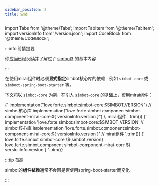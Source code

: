 ```yaml
---
sidebar_position: 2
title: 安装
---
```


import Tabs from '@theme/Tabs';
import TabItem from '@theme/TabItem';
import versionInfo from '/version.json';
import CodeBlock from '@theme/CodeBlock';

:::info 前情提要

你应当已经阅读并了解过了 [simbot3](https://simbot.forte.love) 的基本内容

:::


在使用mirai组件时必须**显式指定**simbot核心库的依赖，例如 `simbot-core` 或 `simboot-spring-boot-starter` 等。

下文将以 `simbot-core` 为例，在引入 `simbot-core` 的基础上，使用mirai组件：

<Tabs groupId="use-dependency">
<TabItem value="Gradle Kotlin DSL" default>

<CodeBlock language="kotlin">
{`
implementation("love.forte.simbot:simbot-core:$SIMBOT_VERSION") // simbot核心库
implementation("love.forte.simbot.component:simbot-component-mirai-core:${ versionInfo.version }") // mirai组件
`.trim()}
</CodeBlock>

</TabItem>

<TabItem value="Gradle Groovy">

<CodeBlock language="groovy">
{`
implementation 'love.forte.simbot:simbot-core:$SIMBOT_VERSION' // simbot核心库
implementation 'love.forte.simbot.component:simbot-component-mirai-core:${ versionInfo.version }' // mirai组件
`.trim()}
</CodeBlock>

</TabItem>

<TabItem value="Maven">

<CodeBlock language="xml">
{`
<dependencies>
    <!-- simbot核心库 -->
    <dependency>
        <groupId>love.forte.simbot</groupId>
        <artifactId>simbot-core</artifactId>
        <version>\${simbot.version}</version>
    </dependency>
    <!-- mirai组件 -->
    <dependency>
        <groupId>love.forte.simbot.component</groupId>
        <artifactId>simbot-component-mirai-core</artifactId>
        <version>${ versionInfo.version }</version>
    </dependency>
</dependencies>
`.trim()}
</CodeBlock>

</TabItem>
</Tabs>

:::tip 孤高

simbot的**组件依赖**通常不会因是否使用spring-boot-starter而变化。

:::
